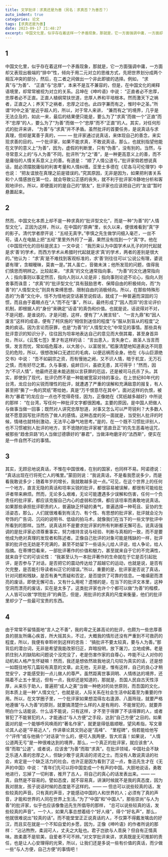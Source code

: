 ```yaml
---
title: 文学批评：求真还是为善（另名：求真否？为善否？）
auto_indent: true
categories: 论文
tags: [求真还是为善]
date: 2023-09-17 21:48:27
excerpt: 中国文化里，似乎存在着这样一个矛盾现象，那就是，它一方面强调中庸，一方面却又表现出极端的“排中”性，倾向于用二元对立的思维方式，先把世界划分成两个相互冲突的部分，然后，在二者之间做出一个非此即彼的选择。
---
```

## 1
中国文化里，似乎存在着这样一个矛盾现象，那就是，它一方面强调中庸，一方面却又表现出极端的“排中”性，倾向于用二元对立的思维方式，先把世界划分成两个相互冲突的部分，然后，在二者之间做出一个非此即彼的选择。例如， “求真”与“为善”、 “正直”与“忠厚”，本来不是互不兼容的，但是，在中国文化的阐释语境里，却常常被视为对立的关系。吕坤在《呻吟语》中说： “正直者必不忠厚，忠厚者必不正直。正直人植纲常扶世道，忠厚人养和平培根本。然而激天下之祸者，正直之人；养天下之祸者，忠厚之过也。此四字兼而有之，惟时中之圣。”所谓“时中之圣”是近乎超人的，所以，对于常人来讲， “兼而有之”的境界，几乎是无法企及的，如此一来，最后的结果便只能是，要么为了“求真”而做一个“正直”而不“忠厚”的人，要么为了“为善”而做一个“忠厚”而不“正直”的人。其实，对任何形式的批评来讲， “为善”与“求真”并不矛盾。虽然批评的首要任务，是说真话与求真理，但却是寓善于真的，—— — 批评家通过说真话，来体现自己的善念，来实现求善的目的。一个批评家，如果不能求真，不敢说真话，那么，也就别指望他能在文学的意义上“为善”，因为，虚假的判断里，只有“伪善”，没有别的。当然，与寻常意义上的“与人为善”不同，批评所“为”之“善”，是一种更高意义上的善，而不是庸俗的人情关系意义上的善。有道是： “顺了人情公道亏。”批评家倘若想说真话，就必须摆脱庸俗的利害考量和人情纠缠。亚里士多德在《尼各马可伦理学》中也说： “把友谊放在真理之前是错误的。”究其原因，无非是因为，如果把利害关系和个人情感放在第一位，就会导致公正感的丧失，就不利于批评家冷静地分析和客观地评价。所以，即便面对的是自己的“朋友”，批评家也应该把自己的“友谊”暂时悬置起来。

## 2
然而，中国文化本质上却不是一种求真的“批评型文化”，而是一种“为善”的“人情型文化”。正因为这样，所以，在中国的“原典”里，长久以来，便很难看到“真”字的影子。清代学者廖开说：“五经无真字。”李慎之先生做学问细入毫芒，一丝不苟，请人在电脑上把“五经”里里外外捋了一遍，果然没有找到一个“真”字。他在《中国现代化的目标是民主》一文中说： “我历来认为中国学术从孔子的时代起就是求‘善’的学术，而西方学术从希腊时代起就是求‘真’的学术，两者的差别是很大的。”他认为： “求‘真’是不难找到客观标准的，求‘善’则往往可以‘公说公有理，婆说婆有理’，含糊暧昧，莫衷一是。”其人虽亡，音徽未沫；他所发现的问题，值得我们慎思而明辨之。比较起来， “求真”的文化通常指向事， “为善”的文化通常指向人；指向事则以事定然否，指向人则以人论是非；指向事则论迹不论心，指向人则舍事而诛意； “求真”的“批评型文化”具有鼓励思考、保障自由的积极倾向，而“为善”的“人情型文化”则具有束缚思想、限制自由的消极倾向。所以，在那些特殊形态的“为善”文化中，恬不为怪地说空话甚至说假话，就成了一种普遍而深固的习惯，而且由于着眼点在“人”而不在“事”，所以，最终形成了“因人而异”的言论评价机制，即根据人的“身份”来确定“话语”的真伪和价值。也就是说，话说得对不对，不是问题，是谁说的，才是问题，这样，便有了“人微言轻”、 “一言九鼎”和“因人废言”这样的成语，便有了柯庆施的“相信到迷信的程度”与“服从到盲从的程度”之类的疯话。因为言论而获罪，也是“为善”的“人情型文化”中常见的事情。那些具有批评意识的知识分子，往往因为坦率地表达自己的意见而大倒其霉，甚至身首异处，所以，《云笈七签》里才有这样的话： “言出患入，言失身亡，故圣人当言而慎，发言而忧，常如临危履冰，以大居小，以富居贫。”嵇康清楚地知道表达不同意见的危险，所以，很想改掉口无遮拦的毛病，以便远祸而全身。他在《与山巨源绝交书》中说： “吾不如嗣宗之资，而有慢驰之阙，又不识人情，暗于机宜，无万石之慎，而有好尽之累。久与事接，疵衅日兴，虽欲无患，其可得乎！”然而，因为“不识人情”，他最终还是未能逃脱以言获罪的厄运，还是被司马氏杀了头。其实，即使到了现代，批评仍然不是一种能被宽容对待的事业。在上世纪80年代的台湾，龙应台的尖锐而理性的批评，就遭遇了严重的误解和充满敌意的报复，有人甚至把“撕了一角的冥纸”寄给她，真是“万千恨意尽在其中”。面对这样的仇恨，被称为“暴君”的龙应台一点也不觉得奇怪，因为，正像她在《冥纸越多越好》中所说的那样： “在台湾，写任何一种批评文字都很困难。主要的原因，是中国人把做人与做事当做一回事；既然对人讲究忠厚恕道，对事又怎么可以严苛锐利？大多数人就不愿意因写批评而伤了做人的感情。这种态度的另一面就是，当受别人批评的时候，情绪也就特别激动，无法平心静气地思考。”是的，在一个既不习惯批评别人，也不习惯被别人批评的地方，言不诡随的批评家被“恶直丑正”的先生恶毒地诅咒，被那些“趋舍异路”的人当做愆德隳好的“暴君”，当做泽吻磨牙的“法西斯”，便实在是一件自然不过的事情。

## 3
其实，无顾忌地说真话，不惟在中国很难，在别的国家，也同样不易。阿诺德说： “真话出现在行将死亡人的嘴里。”蒙田则说：“我说真话，不是看我愿说多少，而是看我敢说多少；随着年岁的增长，我就敢越多说一点。”可见，在这个世界上的任何一个地方，直言无隐的真话和坦率尖锐的批评，都很容易被误解，都很有可能给批评者带来麻烦。然而，无论多么艰难，无论可能遭遇多少误解和伤害，任何一个负责任的批评家，都应该克服自己内心的虚弱和恐惧，都应该坦率而勇敢地说真话。如果那些承担批评职责的人，普遍缺乏怀疑的勇气，普遍选择一种苟且、妥协的生活姿态，那么，人们就很难看到有活力、有个性、有思想的批评家，批评就会沦为夸饰的广告词、沉闷的说明书、低级的拍马术，就像我们在当下的一些文学批评中所看到的那样。当然，说真话并不是要求批评家的所有判断都无懈可击。说真话强调的是批评家必须尊重事实，努力维持言说与经验、判断与真相的一致，而不是要他成为绝对真理的发现者和陈述者。正像自己批评的对象可能是残缺的一样，批评家的批评也无妨是不完满的，甚至不妨留下一些话头儿给人评说，给人争论，给人指摘。在蒂博岱看来，一部批评著作的价值和魅力，甚至就来自于它的不完满性，就来自于它的可谈论性： “我甚至认为一本批评著作的生命就在于它是否引起批评，是否参与了对话，是否把它的震动传达给了超越它的运动，也就是说，是否有欠完整，是否能引导读者纠正它的错误。”所以，重要的是，批评家是否说了真话，针对问题和残缺，是否有勇气质疑和否定，是否提供了可靠的信息。一堆缜密而漂亮的废话，即使无懈可击，又有什么用呢？遗憾的是，在当下的批评文本里，这种空洞而漂亮的废话，实在是太多了。这类批评家也许个个都可以做“为善”的楷模，人人皆可以做“学院批评”的典范，但是，用批评的求真的尺度来衡量，他们的批评里却少了一些最可宝贵的东西。

## 4
由于常常不留情面地“言人之不善”，我的卑之无甚高论的批评，也颇为一些忠厚善良的朋友所痛心疾首，所大摇其头，不过，大概我的情形还没有严重到不可救药的程度，所以，我便有幸聆听到这样的忠告： “搞批评不要太较真，要与人为善。”那背后的潜台词，无非是希望我能改邪归正，弃暗投明，放下屠刀，立地成佛。老是抓住别人的缺陷和问题说个没完没了，老是伤害作家的自尊心，咋能不让人对你的动机和人格产生怀疑嘛！然而，我还是想依然故我地说几句较为真实的话，还是想一如既往地写几篇较有真意的文章。此无他，无非是，惟有这样，自己的良心才稍觉安宁，才能感受到一点儿做人的尊严。虽然距离世事洞明、人情练达的境界，还隔着不止五十里远，但有一点，我却还是知道的，那就是，吾国人民自古天性淳厚，从来乐于助人，普遍把“成人之美”当做一种绝对的处世原则，而吾国的文化，则本质上是一种“人情文化”，也就是说，人际关系在社会生活中起着至为重要的作用。所以，在文学圈子里，一个批评家如果想混得左右逢源、八面玲珑，就要严格地遵循“与人为善”的原则，就要搞清楚什么样的人是有用的、不能冒犯的，就要弄明白什么话能说、什么话不能说，只有这样，才不至于得罪了不该得罪的人，或者冒犯了不能冒犯的人，才能通过“与人方便”之手段，达到“自己方便”之目的。如果面对的是一个能够呼风唤雨的“著名作家”，就更是得低眉顺眼，望风希指，写文章论其人必是“平易近人”，作讲章论其文则必是“高峰”、 “里程碑”，倘若能给他写个“评传”或与他搞个“对话录”什么的，便可人我两便，皆大欢喜！如果说， “人情公道两无亏”是一种很难达到的境界，那么，一个真正的批评家，就应该舍“人情”而取“公道”，或者说，应该舍“为善”而取“求真”。在批评领域，中国社会不缺乏乐道人善的忠厚之人，但缺少敢于说真话的谔谔之士。而没有人敢说真话的社会，肯定是一个缺乏活力的社会。也许正是因为看到了这一点，鲁迅先生才在《无声的中国》中说： “青年们先可以将中国变成一个有声的中国。大胆地说话，勇敢地进行，忘掉了一切利害，推开了古人，将自己的真心的话发表出来。—— — 真，自然是不容易的。譬如态度，就不容易真，讲演时候就不是我的真态度，因为我对朋友，孩子说话时候的态度是不这样的。—— — 但总可以说些较真的话，发些较真的声音。只有真的声音，才能感动中国的人和世界的人；必须有了真的声音，才能和世界的人同在世界上生活。”为了“中国”和“中国人”，那些崇尚“与人为善”的批评家，似乎也应该像鲁迅先生所倡导的那样， “总可以说些较真的话，发些较真的声音”。一个人，如果凡事总想着结个“好人缘”，得个“好名声”，那么，他就很难说出“较真的话”。而不能堂堂正正说真话的人，不仅算不得戴发噙齿的好汉，而且实在就是一个不知自爱的乡愿，因为，正像《呻吟语》的作者所说的那样： “沾沾煦煦，柔润可人，丈夫之大耻也。君子岂欲与人乖戾？但自有正情真味。故柔嘉不是软美，自爱者不可不辨。”对文学批评来讲，求真既是无可推卸的责任，也是让人心安理得的光荣，所以，让我们还是多说一些有价值的真话，而少做一些“与人方便，自己方便”的事情吧！

